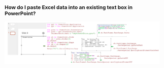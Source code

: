 ### How do I paste Excel data into an existing text box in PowerPoint?

![cett](../images/cett.PNG)







## 


